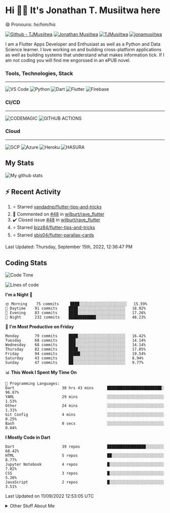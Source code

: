 # Hi 👋🏾 It's Jonathan T. Musiitwa here 

😄 Pronouns: *he/him/his*

[![Github - TJMusiitwa](https://img.shields.io/badge/TJMusiitwa-2ea44f?logo=github)](https://github.com/TJMusiitwa)  [![Jonathan Musiitwa](https://img.shields.io/badge/Jonathan_Musiitwa-blue?logo=linkedin&logoColor=lightblue)](https://www.linkedin.com/in/jonathan-musiitwa-a1107610a/)  [![TJMusiitwa](https://img.shields.io/badge/TJMusiitwa-lightblue?logo=twitter&logoColor=white)](https://twitter.com/TJMusiitwa)
[![jonamusiitwa](https://img.shields.io/badge/jonamusiitwa-white?logo=microsoft-outlook&logoColor=blue)](mailto:jonamusiitwa@outlook.com)




I am a Flutter Apps Developer and Enthusiast as well as a Python and Data Science learner. I love working on and building cross-platform applications as well as building systems that understand what makes information tick. If I am not coding you will find me engorssed in an ePUB novel.

### Tools, Technologies, Stack
<hr>

![VS Code](https://img.shields.io/badge/VS_Code-blue?style=for-the-badge&logo=visual-studio-code) ![Python](https://img.shields.io/badge/Python-lightgrey?style=for-the-badge&logo=python)  ![Dart](https://img.shields.io/badge/Dart-informational?style=for-the-badge&logo=dart) ![Flutter](https://img.shields.io/badge/Flutter-informational?style=for-the-badge&logo=flutter)  ![Firebase](https://img.shields.io/badge/Firebase-yellow?style=for-the-badge&logo=firebase&)
### CI/CD
<hr>

![CODEMAGIC](https://img.shields.io/badge/CODEMAGIC-orange?style=for-the-badge&logo=codemagic&logoColor=white) ![GITHUB ACTIONS](https://img.shields.io/badge/GITHUB_ACTIONS-black?style=for-the-badge&logo=github-actions&logoColor=white)

### Cloud
<hr>

![GCP](https://img.shields.io/badge/Google_Cloud-lightgrey?style=for-the-badge&logo=google-cloud) ![Azure](https://img.shields.io/badge/Microsoft_Azure-lightblue?style=for-the-badge&logo=microsoft-azure) ![Heroku](https://img.shields.io/badge/Heroku-purple?style=for-the-badge&logo=heroku) ![HASURA](https://img.shields.io/badge/HASURA-lightblue?style=for-the-badge&logo=hasura&logoColor=white)

## My Stats

![My github stats](https://github-readme-stats.vercel.app/api?username=TJMusiitwa&show_icons=true&count_private=true&theme=algolia)

## ⚡ Recent Activity
<!--RECENT_ACTIVITY:start-->
1. ⭐ Starred [vandadnp/flutter-tips-and-tricks](https://github.com/vandadnp/flutter-tips-and-tricks)
2. 💬 Commented on [#48](https://github.com/wilburt/rave_flutter/issues/48#issuecomment-1186377237) in [wilburt/rave_flutter](https://github.com/wilburt/rave_flutter)
3. ✔️ Closed issue [#48](https://github.com/wilburt/rave_flutter/issues/48) in [wilburt/rave_flutter](https://github.com/wilburt/rave_flutter)
4. ⭐ Starred [bizz84/flutter-tips-and-tricks](https://github.com/bizz84/flutter-tips-and-tricks)
5. ⭐ Starred [sbis04/flutter-parallax-cards](https://github.com/sbis04/flutter-parallax-cards)
<!--RECENT_ACTIVITY:end-->

<!--RECENT_ACTIVITY:last_update-->
Last Updated: Thursday, September 15th, 2022, 12:36:47 PM
<!--RECENT_ACTIVITY:last_update_end-->

## Coding Stats
<!--START_SECTION:waka-->
![Code Time](http://img.shields.io/badge/Code%20Time-2%2C305%20hrs%2030%20mins-blue)

![Lines of code](https://img.shields.io/badge/From%20Hello%20World%20I%27ve%20Written-5%20Million%20lines%20of%20code-blue)

**I'm a Night 🦉** 

```text
🌞 Morning    75 commits     ████░░░░░░░░░░░░░░░░░░░░░   15.59% 
🌆 Daytime    91 commits     ████░░░░░░░░░░░░░░░░░░░░░   18.92% 
🌃 Evening    83 commits     ████░░░░░░░░░░░░░░░░░░░░░   17.26% 
🌙 Night      232 commits    ████████████░░░░░░░░░░░░░   48.23%

```
📅 **I'm Most Productive on Friday** 

```text
Monday       79 commits     ████░░░░░░░░░░░░░░░░░░░░░   16.42% 
Tuesday      68 commits     ███░░░░░░░░░░░░░░░░░░░░░░   14.14% 
Wednesday    68 commits     ███░░░░░░░░░░░░░░░░░░░░░░   14.14% 
Thursday     82 commits     ████░░░░░░░░░░░░░░░░░░░░░   17.05% 
Friday       94 commits     █████░░░░░░░░░░░░░░░░░░░░   19.54% 
Saturday     43 commits     ██░░░░░░░░░░░░░░░░░░░░░░░   8.94% 
Sunday       47 commits     ██░░░░░░░░░░░░░░░░░░░░░░░   9.77%

```


📊 **This Week I Spent My Time On** 

```text
💬 Programming Languages: 
Dart                     30 hrs 43 mins      ████████████████████████░   96.87% 
YAML                     29 mins             ░░░░░░░░░░░░░░░░░░░░░░░░░   1.53% 
Other                    24 mins             ░░░░░░░░░░░░░░░░░░░░░░░░░   1.31% 
Git Config               4 mins              ░░░░░░░░░░░░░░░░░░░░░░░░░   0.25% 
Bash                     0 secs              ░░░░░░░░░░░░░░░░░░░░░░░░░   0.04%

```

**I Mostly Code in Dart** 

```text
Dart                     39 repos            █████████████████░░░░░░░░   68.42% 
HTML                     5 repos             ██░░░░░░░░░░░░░░░░░░░░░░░   8.77% 
Jupyter Notebook         4 repos             █░░░░░░░░░░░░░░░░░░░░░░░░   7.02% 
CSS                      3 repos             █░░░░░░░░░░░░░░░░░░░░░░░░   5.26% 
JavaScript               2 repos             █░░░░░░░░░░░░░░░░░░░░░░░░   3.51%

```



 Last Updated on 11/09/2022 12:53:05 UTC
<!--END_SECTION:waka-->

<details>
  <summary>Other Stuff About Me</summary>
  
- Preference for e-books over physical books.
  
 - While Coding, Listening Music and developing useful code. ⭐️
  
  - Reading Novels, Action and Adventure, Autobiography & Biography, Comics, Detective and Mystery, Fantasy, Romance, Sci-Fi...pretty much if you know my novel genres, you already know all my movie and tv genres as well. 😉
  
  - I have a surprising affinity for musical artisits whose names start with the letter '**J**'.
  - A big Formula 1 🏎 fan...a great need for speed. Go Team **MercedesAMG**
 </details>
